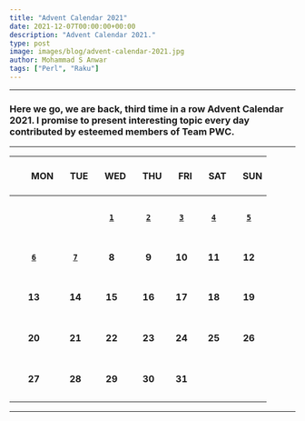 ```yaml
---
title: "Advent Calendar 2021"
date: 2021-12-07T00:00:00+00:00
description: "Advent Calendar 2021."
type: post
image: images/blog/advent-calendar-2021.jpg
author: Mohammad S Anwar
tags: ["Perl", "Raku"]
---
```

***

### Here we go, we are back, third time in a row **Advent Calendar 2021**. I promise to present interesting topic every day contributed by esteemed members of **Team PWC**.

***

| <br>&nbsp;&nbsp;&nbsp;&nbsp;&nbsp;&nbsp;&nbsp;MON<br><br> | &nbsp;&nbsp;&nbsp;TUE | &nbsp;&nbsp;&nbsp;WED | &nbsp;&nbsp;&nbsp;THU | &nbsp;&nbsp;&nbsp;FRI | &nbsp;&nbsp;&nbsp;SAT | &nbsp;&nbsp;&nbsp;SUN |
| :---: | :---: | :---: | :---: | :---: | :---: | :---: |
| | | | | | | |
| <br><br><br>             | <br><br><br> |   [**`1`**](/blog/advent-calendar-2021-12-01)          | [**`2`**](/blog/advent-calendar-2021-12-02)               | [**`3`**](/blog/advent-calendar-2021-12-03)      | [**`4`**](/blog/advent-calendar-2021-12-04)      | [**`5`**](/blog/advent-calendar-2021-12-05)      |
| | | | | | | |
| <br>[**`6`**](/blog/advent-calendar-2021-12-06)<br><br>       | [**`7`**](/blog/advent-calendar-2021-12-07)        | **8**             | **9**                   | **10**                 | **11**                   | **12**                 |
| | | | | | | |
| <br>**13**<br><br>       | **14**             | **15**             | **16**                   | **17**                 | **18**                   | **19**                 |
| | | | | | | |
| <br>**20**<br><br>       | **21**             | **22**             | **23**                   | **24**                 | **25**                   | **26**                 |
| | | | | | | |
| <br>**27**<br><br>       | **28**             | **29**             | **30**                   | **31**                   |                    |                    |
| | | | | | | |

***
